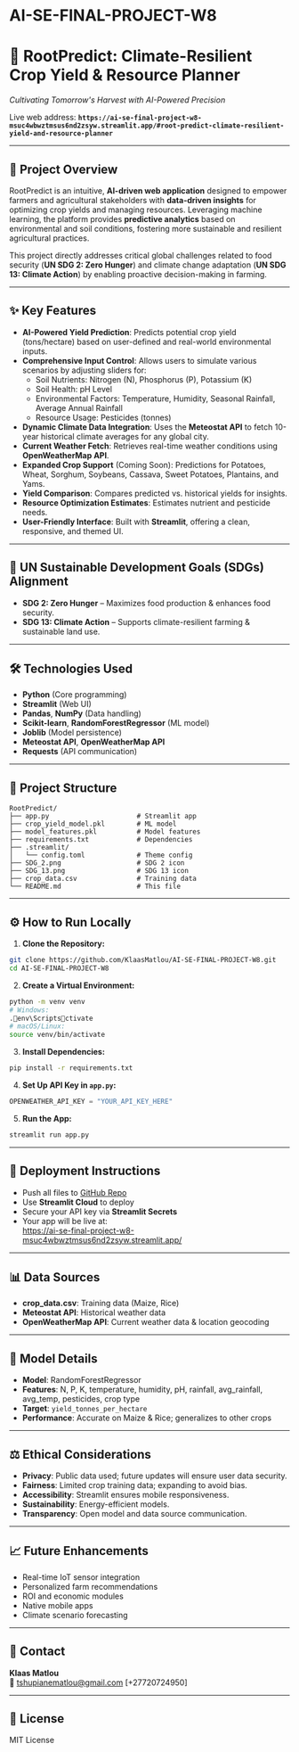 # AI-SE-FINAL-PROJECT-W8


# 🌱 **RootPredict: Climate-Resilient Crop Yield & Resource Planner**  
_Cultivating Tomorrow's Harvest with AI-Powered Precision_

Live web address:
**`https://ai-se-final-project-w8-msuc4wbwztmsus6nd2zsyw.streamlit.app/#root-predict-climate-resilient-yield-and-resource-planner`**

---

## 🚀 **Project Overview**
RootPredict is an intuitive, **AI-driven web application** designed to empower farmers and agricultural stakeholders with **data-driven insights** for optimizing crop yields and managing resources. Leveraging machine learning, the platform provides **predictive analytics** based on environmental and soil conditions, fostering more sustainable and resilient agricultural practices.

This project directly addresses critical global challenges related to food security (**UN SDG 2: Zero Hunger**) and climate change adaptation (**UN SDG 13: Climate Action**) by enabling proactive decision-making in farming.

---

## ✨ **Key Features**
- **AI-Powered Yield Prediction**: Predicts potential crop yield (tons/hectare) based on user-defined and real-world environmental inputs.
- **Comprehensive Input Control**: Allows users to simulate various scenarios by adjusting sliders for:
  - Soil Nutrients: Nitrogen (N), Phosphorus (P), Potassium (K)
  - Soil Health: pH Level
  - Environmental Factors: Temperature, Humidity, Seasonal Rainfall, Average Annual Rainfall
  - Resource Usage: Pesticides (tonnes)
- **Dynamic Climate Data Integration**: Uses the **Meteostat API** to fetch 10-year historical climate averages for any global city.
- **Current Weather Fetch**: Retrieves real-time weather conditions using **OpenWeatherMap API**.
- **Expanded Crop Support** (Coming Soon): Predictions for Potatoes, Wheat, Sorghum, Soybeans, Cassava, Sweet Potatoes, Plantains, and Yams.
- **Yield Comparison**: Compares predicted vs. historical yields for insights.
- **Resource Optimization Estimates**: Estimates nutrient and pesticide needs.
- **User-Friendly Interface**: Built with **Streamlit**, offering a clean, responsive, and themed UI.

---

## 🎯 **UN Sustainable Development Goals (SDGs) Alignment**
- **SDG 2: Zero Hunger** – Maximizes food production & enhances food security.
- **SDG 13: Climate Action** – Supports climate-resilient farming & sustainable land use.

---

## 🛠️ **Technologies Used**
- **Python** (Core programming)
- **Streamlit** (Web UI)
- **Pandas**, **NumPy** (Data handling)
- **Scikit-learn**, **RandomForestRegressor** (ML model)
- **Joblib** (Model persistence)
- **Meteostat API**, **OpenWeatherMap API**
- **Requests** (API communication)

---

## 📂 **Project Structure**
```
RootPredict/
├── app.py                      # Streamlit app
├── crop_yield_model.pkl        # ML model
├── model_features.pkl          # Model features
├── requirements.txt            # Dependencies
├── .streamlit/
│   └── config.toml             # Theme config
├── SDG_2.png                   # SDG 2 icon
├── SDG_13.png                  # SDG 13 icon
├── crop_data.csv               # Training data
└── README.md                   # This file
```

---

## ⚙️ **How to Run Locally**
1. **Clone the Repository:**
```bash
git clone https://github.com/KlaasMatlou/AI-SE-FINAL-PROJECT-W8.git
cd AI-SE-FINAL-PROJECT-W8
```

2. **Create a Virtual Environment:**
```bash
python -m venv venv
# Windows:
.env\Scriptsctivate
# macOS/Linux:
source venv/bin/activate
```

3. **Install Dependencies:**
```bash
pip install -r requirements.txt
```

4. **Set Up API Key in `app.py`:**
```python
OPENWEATHER_API_KEY = "YOUR_API_KEY_HERE"
```

5. **Run the App:**
```bash
streamlit run app.py
```

---

## 🚀 **Deployment Instructions**
- Push all files to [GitHub Repo](https://github.com/KlaasMatlou/AI-SE-FINAL-PROJECT-W8)
- Use **Streamlit Cloud** to deploy
- Secure your API key via **Streamlit Secrets**
- Your app will be live at:  
  https://ai-se-final-project-w8-msuc4wbwztmsus6nd2zsyw.streamlit.app/

---

## 📊 **Data Sources**
- **crop_data.csv**: Training data (Maize, Rice)
- **Meteostat API**: Historical weather data
- **OpenWeatherMap API**: Current weather data & location geocoding

---

## 🧠 **Model Details**
- **Model**: RandomForestRegressor
- **Features**: N, P, K, temperature, humidity, pH, rainfall, avg_rainfall, avg_temp, pesticides, crop type
- **Target**: `yield_tonnes_per_hectare`
- **Performance**: Accurate on Maize & Rice; generalizes to other crops

---

## ⚖️ **Ethical Considerations**
- **Privacy**: Public data used; future updates will ensure user data security.
- **Fairness**: Limited crop training data; expanding to avoid bias.
- **Accessibility**: Streamlit ensures mobile responsiveness.
- **Sustainability**: Energy-efficient models.
- **Transparency**: Open model and data source communication.

---

## 📈 **Future Enhancements**
- Real-time IoT sensor integration
- Personalized farm recommendations
- ROI and economic modules
- Native mobile apps
- Climate scenario forecasting

---

## 📧 **Contact**
**Klaas Matlou**  
📧 tshupianematlou@gmail.com
[+27720724950]

---

## 📄 **License**
MIT License
